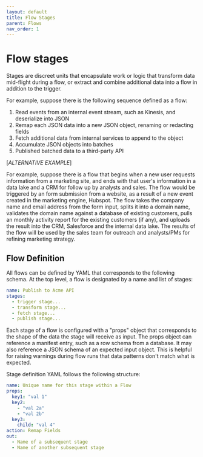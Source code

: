 ```yaml
---
layout: default
title: Flow Stages
parent: Flows
nav_order: 1
---
```


# Flow stages

Stages are discreet units that encapsulate work or logic that transform data mid-flight during a flow, or extract and combine additional data into a flow in addition to the trigger.

For example, suppose there is the following sequence defined as a flow:

1.  Read events from an internal event stream, such as Kinesis, and deserialize into JSON
2.  Remap each JSON data into a new JSON object, renaming or redacting fields
3.  Fetch additional data from internal services to append to the object
4.  Accumulate JSON objects into batches
5.  Published batched data to a third-party API

[_ALTERNATIVE EXAMPLE_]

For example, suppose there is a flow that begins when a new user requests information from a marketing site, and ends with that user's information in a data lake and a CRM for follow up by analysts and sales. The flow would be triggered by an form submission from a website, as a result of a new event created in the marketing engine, Hubspot. The flow takes the company name and email address from the form input, splits it into a domain name, validates the domain name against a database of existing customers, pulls an monthly activity report for the existing customers (if any), and uploads the result into the CRM, Salesforce and the internal data lake. The results of the flow will be used by the sales team for outreach and analysts/PMs for refining marketing strategy.

## Flow Definition

All flows can be defined by YAML that corresponds to the following schema. At the top level, a flow is designated by a name and list of stages:

```yaml
name: Publish to Acme API
stages:
  - trigger stage...
  - transform stage...
  - fetch stage...
  - publish stage...
```

Each stage of a flow is configured with a "props" object that corresponds to the shape of the data the stage will receive as input. The props object can reference a manifest entry, such as a row schema from a database. It may also reference a JSON schema of an expected input object. This is helpful for raising warnings during flow runs that data patterns don't match what is expected.

Stage definition YAML follows the following structure:

```yaml
name: Unique name for this stage within a Flow
props:
  key1: "val 1"
  key2:
    - "val 2a"
    - "val 2b"
  key3:
    child: "val 4"
action: Remap Fields
out:
  - Name of a subsequent stage
  - Name of another subsequent stage
```
